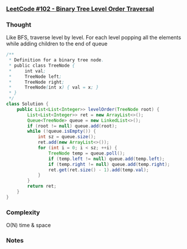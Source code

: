 ### [LeetCode #102 - Binary Tree Level Order Traversal](https://leetcode.com/problems/binary-tree-level-order-traversal/description/)

### Thought
Like BFS, traverse level by level. For each level popping all the elements while adding children to the end of queue
```java
/**
 * Definition for a binary tree node.
 * public class TreeNode {
 *     int val;
 *     TreeNode left;
 *     TreeNode right;
 *     TreeNode(int x) { val = x; }
 * }
 */
class Solution {
    public List<List<Integer>> levelOrder(TreeNode root) {
        List<List<Integer>> ret = new ArrayList<>();
        Queue<TreeNode> queue = new LinkedList<>();
        if (root != null) queue.add(root);
        while (!queue.isEmpty()) {
            int sz = queue.size();
            ret.add(new ArrayList<>());
            for (int i = 0; i < sz; ++i) {
                TreeNode temp = queue.poll();
                if (temp.left != null) queue.add(temp.left);
                if (temp.right != null) queue.add(temp.right);
                ret.get(ret.size() - 1).add(temp.val);
            }
        }
        return ret;
    }
}
```
### Complexity 
O(N) time & space
### Notes
